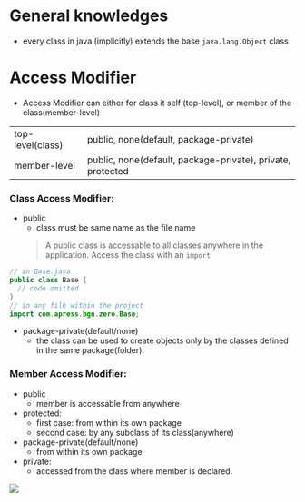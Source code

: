 # General knowledges
- every class in java (implicitly) extends the base `java.lang.Object` class

# Access Modifier
- Access Modifier can either for class it self (top-level), or member of the class(member-level)

|||
|-|-|
|top-level(class)|public, none(default, package-private)|
|member-level|public, none(default, package-private), private, protected|


### Class Access Modifier:
- public
  - class must be same name as the file name
  > A public class is accessable to all classes anywhere in the application. Access the class with an `import`
```java
// in Base.java
public class Base {
  // code omitted
}
// in any file within the project
import com.apress.bgn.zero.Base;
```
- package-private(default/none)
  - the class can be used to create objects only by the classes defined in the same package(folder). 


### Member Access Modifier:
- public
  - member is accessable from anywhere
- protected:
  - first case: from within its own package
  - second case: by any subclass of its class(anywhere)
- package-private(default/none)
  - from within its own package
- private: 
  - accessed from the class where member is declared.

![](https://imgur.com/mq4AwmF.jpg)




